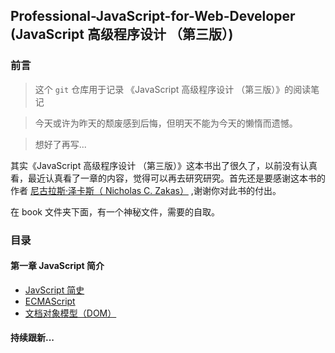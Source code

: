 ## Professional-JavaScript-for-Web-Developer (JavaScript 高级程序设计 （第三版）)
### 前言
> 这个 `git` 仓库用于记录 《JavaScript 高级程序设计 （第三版）》的阅读笔记

> 今天或许为昨天的颓废感到后悔，但明天不能为今天的懒惰而遗憾。

> 想好了再写...

其实《JavaScript 高级程序设计 （第三版）》这本书出了很久了，以前没有认真看，最近认真看了一章的内容，觉得可以再去研究研究。首先还是要感谢这本书的作者 [尼古拉斯·泽卡斯（ Nicholas C. Zakas）](https://github.com/nzakas) ,谢谢你对此书的付出。

在 book 文件夹下面，有一个神秘文件，需要的自取。

### 目录

#### 第一章  JavaScript 简介
* [JavScript 简史](https://github.com/KuangPF/Professional-JavaScript-for-Web-Developer/tree/master/doc/chapter01/javascript-brief-history.md)
* [ECMAScript](https://github.com/KuangPF/Professional-JavaScript-for-Web-Developer/tree/master/doc/chapter01/ecmascript.md)
* [文档对象模型（DOM）](https://github.com/KuangPF/Professional-JavaScript-for-Web-Developer/tree/master/doc/chapter01/dom.md)

#### 持续跟新...